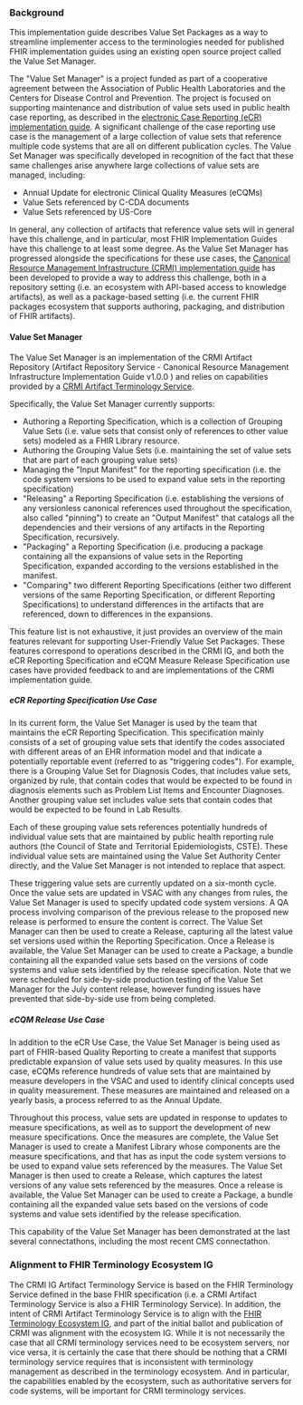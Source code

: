 ### Background

This implementation guide describes Value Set Packages as a way to streamline implementer access to the terminologies needed for published FHIR implementation guides using an existing open source project called the Value Set Manager.

The "Value Set Manager" is a project funded as part of a cooperative agreement between the Association of Public Health Laboratories and the Centers for Disease Control and Prevention. The project is focused on supporting maintenance and distribution of value sets used in public health case reporting, as described in the [electronic Case Reporting (eCR) implementation guide](https://hl7.org/fhir/us/ecr/electronic_reporting_and_surveillance_distribution_ersd_transaction_and_profiles.html). A significant challenge of the case reporting use case is the management of a large collection of value sets that reference multiple code systems that are all on different publication cycles. The Value Set Manager was specifically developed in recognition of the fact that these same challenges arise anywhere large collections of value sets are managed, including:

* Annual Update for electronic Clinical Quality Measures (eCQMs)
* Value Sets referenced by C-CDA documents
* Value Sets referenced by US-Core

In general, any collection of artifacts that reference value sets will in general have this challenge, and in particular, most FHIR Implementation Guides have this challenge to at least some degree. As the Value Set Manager has progressed alongside the specifications for these use cases, the [Canonical Resource Management Infrastructure (CRMI) implementation guide]({{site.data.fhir.ver.crmi}}) has been developed to provide a way to address this challenge, both in a repository setting (i.e. an ecosystem with API-based access to knowledge artifacts), as well as a package-based setting (i.e. the current FHIR packages ecosystem that supports authoring, packaging, and distribution of FHIR artifacts).

#### Value Set Manager
 
The Value Set Manager is an implementation of the CRMI Artifact Repository (Artifact Repository Service - Canonical Resource Management Infrastructure Implementation Guide v1.0.0 ) and relies on capabilities provided by a [CRMI Artifact Terminology Service]({{site.data.fhir.ver.crmi}}/artifact-terminology-service.html).
 
Specifically, the Value Set Manager currently supports:

* Authoring a Reporting Specification, which is a collection of Grouping Value Sets (i.e. value sets that consist only of references to other value sets) modeled as a FHIR Library resource.
* Authoring the Grouping Value Sets (i.e. maintaining the set of value sets that are part of each grouping value sets)
* Managing the "Input Manifest" for the reporting specification (i.e. the code system versions to be used to expand value sets in the reporting specification)
* "Releasing" a Reporting Specification (i.e. establishing the versions of any versionless canonical references used throughout the specification, also called "pinning") to create an "Output Manifest" that catalogs all the dependencies and their versions of any artifacts in the Reporting Specification, recursively.
* "Packaging" a Reporting Specification (i.e. producing a package containing all the expansions of value sets in the Reporting Specification, expanded according to the versions established in the manifest.
* "Comparing" two different Reporting Specifications (either two different versions of the same Reporting Specification, or different Reporting Specifications) to understand differences in the artifacts that are referenced, down to differences in the expansions.

This feature list is not exhaustive, it just provides an overview of the main features relevant for supporting User-Friendly Value Set Packages. These features correspond to operations described in the CRMI IG, and both the eCR Reporting Specification and eCQM Measure Release Specification use cases have provided feedback to and are implementations of the CRMI implementation guide.

##### eCR Reporting Specification Use Case

In its current form, the Value Set Manager is used by the team that maintains the eCR Reporting Specification. This specification mainly consists of a set of grouping value sets that identify the codes associated with different areas of an EHR information model and that indicate a potentially reportable event (referred to as "triggering codes"). For example, there is a Grouping Value Set for Diagnosis Codes, that includes value sets, organized by rule, that contain codes that would be expected to be found in diagnosis elements such as Problem List Items and Encounter Diagnoses. Another grouping value set includes value sets that contain codes that would be expected to be found in Lab Results. 

Each of these grouping value sets references potentially hundreds of individual value sets that are maintained by public health reporting rule authors (the Council of State and Territorial Epidemiologists, CSTE). These individual value sets are maintained using the Value Set Authority Center directly, and the Value Set Manager is not intended to replace that aspect.

These triggering value sets are currently updated on a six-month cycle. Once the value sets are updated in VSAC with any changes from rules, the Value Set Manager is used to specify updated code system versions. A QA process involving comparison of the previous release to the proposed new release is performed to ensure the content is correct. The Value Set Manager can then be used to create a Release, capturing all the latest value set versions used within the Reporting Specification. Once a Release is available, the Value Set Manager can be used to create a Package, a bundle containing all the expanded value sets based on the versions of code systems and value sets identified by the release specification. Note that we were scheduled for side-by-side production testing of the Value Set Manager for the July content release, however funding issues have prevented that side-by-side use from being completed.

##### eCQM Release Use Case

In addition to the eCR Use Case, the Value Set Manager is being used as part of FHIR-based Quality Reporting to create a manifest that supports predictable expansion of value sets used by quality measures. In this use case, eCQMs reference hundreds of value sets that are maintained by measure developers in the VSAC and used to identify clinical concepts used in quality measurement. These measures are maintained and released on a yearly basis, a process referred to as the Annual Update.

Throughout this process, value sets are updated in response to updates to measure specifications, as well as to support the development of new measure specifications. Once the measures are complete, the Value Set Manager is used to create a Manifest Library whose components are the measure specifications, and that has as input the code system versions to be used to expand value sets referenced by the measures. The Value Set Manager is then used to create a Release, which captures the latest versions of any value sets referenced by the measures. Once a release is available, the Value Set Manager can be used to create a Package, a bundle containing all the expanded value sets based on the versions of code systems and value sets identified by the release specification.

This capability of the Value Set Manager has been demonstrated at the last several connectathons, including the most recent CMS connectathon.

### Alignment to FHIR Terminology Ecosystem IG

The CRMI IG Artifact Terminology Service is based on the FHIR Terminology Service defined in the base FHIR specification (i.e. a CRMI Artifact Terminology Service is also a FHIR Terminology Service). In addition, the intent of CRMI Artifact Terminology Service is to align with the [FHIR Terminology Ecosystem IG](https://hl7.org/fhir/uv/tx-ecosystem/), and part of the initial ballot and publication of CRMI was alignment with the ecosystem IG. While it is not necessarily the case that all CRMI terminology services need to be ecosystem servers, nor vice versa, it is certainly the case that there should be nothing that a CRMI terminology service requires that is inconsistent with terminology management as described in the terminology ecosystem. And in particular, the capabilities enabled by the ecosystem, such as authoritative servers for code systems, will be important for CRMI terminology services.